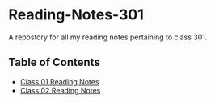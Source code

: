 # Reading-Notes-301
A repostory for all my reading notes pertaining to class 301.

## **Table of Contents**
- [Class 01 Reading Notes](Class-01.md)
- [Class 02 Reading Notes](Class-02.md)
